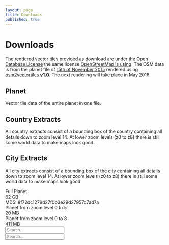 ```yaml
---
layout: page
title: Downloads
published: true
---
```


# Downloads

The rendered vector tiles provided as download are under
the [Open Database License](https://tldrlegal.com/license/odc-open-database-license-(odbl)) the same license [OpenStreetMap is using](https://www.openstreetmap.org/copyright).
The OSM data is from the planet file of [15th of November 2015](http://planet.osm.org/planet/2015/planet-151116.osm.bz2) rendered using [osm2vectortiles **v1.0**](https://github.com/osm2vectortiles/osm2vectortiles/releases/tag/v1.0). The  next rendering will take place in May 2016.

<div class="row">
  <div class="col12">
	  <div class="col4 download-section" onclick="showPlanet()">
	    <h2>Planet</h2>
	    <p>Vector tile data of the entire planet in one file.
	    </p>
	  </div>
	  <div class="col4 download-section" onclick="showCountry()">
	    <h2>Country Extracts</h2>
	    <p>All country extracts consist of a bounding box of the country containing all details down to zoom level 14. At lower zoom levels (z0 to z8) there is still some world data to make maps look good.
	    </p>
	  </div>
	  <div class="col4 download-section" onclick="showCity()">
	    <h2>City Extracts</h2>
	    <p>All city extracts consist of a bounding box of the city containing all details down to zoom level 14. At lower zoom levels (z0 to z8) there is still some world data to make maps look good.
	    </p>
	  </div>
	</div>
</div>

<div id="planet">
	<div class="col12 download-item" onclick="location.href='https://osm2vectortiles-downloads.os.zhdk.cloud.switch.ch/v1.0/world.mbtiles'">
		<div class="col4 download-title">
			Full Planet
		</div>
		<div class="col2">
			62 GB
		</div>
		<div class="col6">
			MD5: 8f72dc1279d27f0b3e29d27957c7ad7a
		</div>
	</div>
	<div class="col12 download-item" onclick="location.href='https://osm2vectortiles-downloads.os.zhdk.cloud.switch.ch/v1.0/extracts/world_z0-z5.mbtiles'">
		<div class="col4 download-title">
			Planet from zoom level 0 to 5
		</div>
		<div class="col2">
			20 MB
		</div>
	</div>
	<div class="col12 download-item" onclick="location.href='https://osm2vectortiles-downloads.os.zhdk.cloud.switch.ch/v1.0/extracts/world_z0-z8.mbtiles'">
		<div class="col4 download-title">
			Planet from zoom level 0 to 8
		</div>
		<div class="col2">
			411 MB
		</div>
	</div>
</div>
<div id="country" class="col12">
	<input type="text" id="search_countries" class="search-field" placeholder="Search..." alt="Search countries"/>
</div>
<div id="city" class="col12">
	<input type="text" id="search_cities" class="search-field" placeholder="Search..." alt="Search cities"/>
</div>